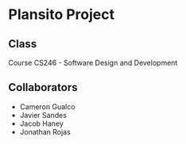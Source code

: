 # Plansito Project

## Class
Course CS246 - Software Design and Development


## Collaborators

- Cameron Gualco
- Javier Sandes
- Jacob Haney
- Jonathan Rojas
